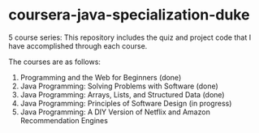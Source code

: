 # coursera-java-specialization-duke
5 course series:
This repository includes the quiz and project code that I have
accomplished through each course.

The courses are as follows:

1. Programming and the Web for Beginners (done)
2. Java Programming: Solving Problems with Software (done)
3. Java Programming: Arrays, Lists, and Structured Data (done)
4. Java Programming: Principles of Software Design (in progress)
5. Java Programming: A DIY Version of Netflix and Amazon Recommendation Engines
